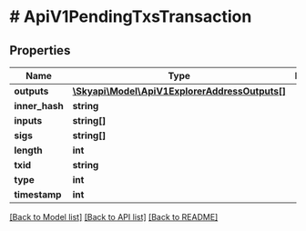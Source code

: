 # # ApiV1PendingTxsTransaction

## Properties

Name | Type | Description | Notes
------------ | ------------- | ------------- | -------------
**outputs** | [**\Skyapi\Model\ApiV1ExplorerAddressOutputs[]**](ApiV1ExplorerAddressOutputs.md) |  | [optional] 
**inner_hash** | **string** |  | [optional] 
**inputs** | **string[]** |  | [optional] 
**sigs** | **string[]** |  | [optional] 
**length** | **int** |  | [optional] 
**txid** | **string** |  | [optional] 
**type** | **int** |  | [optional] 
**timestamp** | **int** |  | [optional] 

[[Back to Model list]](../../README.md#documentation-for-models) [[Back to API list]](../../README.md#documentation-for-api-endpoints) [[Back to README]](../../README.md)


